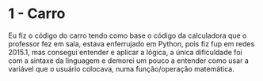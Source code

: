 # 1 - Carro
Eu fiz o código do carro tendo como base o código da calculadora que o professor fez em sala, estava enferrujado em Python, pois fiz fup em redes  2015.1, mas consegui entender e aplicar a lógica, a única dificuldade foi com  a sintaxe da linguagem e demorei um pouco a entender como usar a variável que o usuário colocava, numa função/operação matemática.
